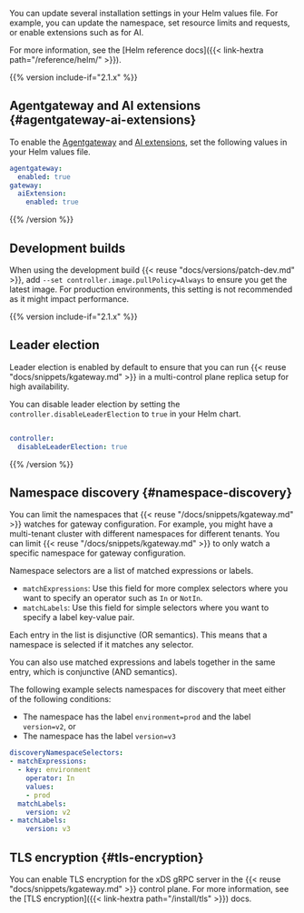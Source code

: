 You can update several installation settings in your Helm values file. For example, you can update the namespace, set resource limits and requests, or enable extensions such as for AI.

For more information, see the [Helm reference docs]({{< link-hextra path="/reference/helm/" >}}).

{{% version include-if="2.1.x" %}}

## Agentgateway and AI extensions {#agentgateway-ai-extensions}

To enable the [Agentgateway](../../agentgateway/) and [AI extensions](../../ai/), set the following values in your Helm values file.

```yaml
agentgateway:
  enabled: true
gateway:
  aiExtension:
    enabled: true
```

{{% /version %}}

## Development builds

When using the development build {{< reuse "docs/versions/patch-dev.md" >}}, add `--set controller.image.pullPolicy=Always` to ensure you get the latest image. For production environments, this setting is not recommended as it might impact performance.

{{% version include-if="2.1.x" %}}

## Leader election

Leader election is enabled by default to ensure that you can run {{< reuse "docs/snippets/kgateway.md" >}} in a multi-control plane replica setup for high availability. 

You can disable leader election by setting the `controller.disableLeaderElection` to `true` in your Helm chart. 

```yaml

controller:
  disableLeaderElection: true
```

{{% /version %}}

## Namespace discovery {#namespace-discovery}

You can limit the namespaces that {{< reuse "/docs/snippets/kgateway.md" >}} watches for gateway configuration. For example, you might have a multi-tenant cluster with different namespaces for different tenants. You can limit {{< reuse "/docs/snippets/kgateway.md" >}} to only watch a specific namespace for gateway configuration.

Namespace selectors are a list of matched expressions or labels.

* `matchExpressions`: Use this field for more complex selectors where you want to specify an operator such as `In` or `NotIn`.
* `matchLabels`: Use this field for simple selectors where you want to specify a label key-value pair.

Each entry in the list is disjunctive (OR semantics). This means that a namespace is selected if it matches any selector.

You can also use matched expressions and labels together in the same entry, which is conjunctive (AND semantics).

The following example selects namespaces for discovery that meet either of the following conditions:

* The namespace has the label `environment=prod` and the label `version=v2`, or
* The namespace has the label `version=v3`

```yaml
discoveryNamespaceSelectors:
- matchExpressions:
  - key: environment
    operator: In
    values:
    - prod
  matchLabels:
    version: v2
- matchLabels:
    version: v3
```

## TLS encryption {#tls-encryption}

You can enable TLS encryption for the xDS gRPC server in the {{< reuse "docs/snippets/kgateway.md" >}} control plane. For more information, see the [TLS encryption]({{< link-hextra path="/install/tls" >}}) docs.
